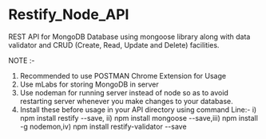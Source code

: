 # Restify_Node_API

REST API for MongoDB Database using mongoose library along with data validator and CRUD (Create, Read, Update and Delete) facilities.

NOTE :-
1. Recommended to use POSTMAN Chrome Extension for Usage
2. Use mLabs for storing MongoDB in server
3. Use nodeman for running server instead of node so as to avoid restarting server whenever you make changes to your database.
4. Install these before usage in your API directory using command Line:- i) npm install restify --save, ii) npm install mongoose --save,iii) npm install -g nodemon,iv) npm install restify-validator --save
